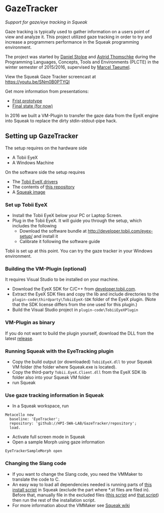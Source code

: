 # GazeTracker
_Support for gaze/eye tracking in Squeak_

Gaze tracking is typically used to gather information on a users point of view and analyze it. This project utilized gaze tracking in order to try and increase a programmers performance in the Squeak programming environment.

The project was started by [Daniel Stolpe](https://github.com/numberpi) and [Astrid Thomschke](github.com/athomschke) during the Programming Languages, Concepts, Tools and Environments (PLCTE) in the winter semester of 2015/2016, supervised by [Marcel Taeumel](https://github.com/marceltaeumel).

View the Squeak Gaze Tracker screencast at https://youtu.be/SNm0B0PTYQI

Get more information from presentations:
* [Frist prototype](https://docs.google.com/presentation/d/1-nI-6TA-7604qfjvKDztZV-Iyn9WVMYFZw6DR6xvjeY/edit?usp=sharing)
* [Final state (for now)](https://docs.google.com/presentation/d/17QsNCRyb0Y6qT02to8RwM-eY7PlWv37mVEKUq0oiiHg/edit?usp=sharing)

In 2016 we built a VM-Plugin to transfer the gaze data from the EyeX engine into Squeak to replace the dirty stdin-stdout-pipe hack.

## Setting up GazeTracker

The setup requires on the hardware side
* A Tobii EyeX
* A Windows Machine

On the software side the setup requires
* The [Tobii EyeX drivers](http://developer.tobii.com/eyex-setup/)
* The contents of [this repository](https://github.com/HPI-SWA-Lab/GazeTracker/)
* A [Squeak image](http://squeak.org/downloads/)

### Set up Tobii EyeX
* Install the Tobii EyeX below your PC or Laptop Screen.
* Plug in the Tobii EyeX. It will guide you through the setup, which includes the following
  * Download the software bundle at http://developer.tobii.com/eyex-setup/ and install it
  * Calibrate it following the software guide

Tobii is set up at this point. You can try the gaze tracker in your Windows environment.

### Building the VM-Plugin (optional)
It requires Visual Studio to be installed on your machine.
- Download the EyeX SDK for C/C++ from [developer.tobii.com](http://developer.tobii.com/downloads). 
- Extract the EyeX SDK files and copy the lib and include directories to the
  `plugin-code\thirdparty\TobiiEyeX-SDK` folder of the EyeX plugin. (Note that the SDK license differs from the one used for this plugin.)
- Build the Visual Studio project in `plugin-code\TobiiEyeXPlugin`

### VM-Plugin as binary
If you do not want to build the plugin yourself, download the DLL from the latest [release](https://github.com/HPI-SWA-Lab/GazeTracker/releases).

### Running Squeak with the EyeTracking plugin
- Copy the build output (or downloaded) `TobiiEyeX.dll` to your Squeak VM folder (the folder where Squeak.exe is located).
- Copy the third-party `Tobii.EyeX.Client.dll` from the EyeX SDK lib folder also into your Squeak VM folder
- run Squeak

### Use gaze tracking information in Squeak
* In a Squeak workspace, run
```smalltalk
Metacello new
  baseline: 'EyeTracker';
  repository: 'github://HPI-SWA-LAB/GazeTracker/repository';
  load.
```
* Activate full screen mode in Squeak
* Open a sample Morph using gaze information
```smalltalk
EyeTrackerSampleMorph open
```

### Changing the Slang code
* If you want to change the Slang code, you need the VMMaker to translate the code to C.
* An easy way to load all dependencies needed is running parts of [this install script](https://github.com/OpenSmalltalk/opensmalltalk-vm/blob/Cog/image/BuildSqueakSpurTrunkVMMakerImage.st) in Squeak (exclude the part where *.st files are filed in). Before that, manually file in the excluded files ([this script](https://github.com/OpenSmalltalk/opensmalltalk-vm/blob/Cog/image/Object-performwithwithwithwithwith.st) and [that script](https://github.com/OpenSmalltalk/opensmalltalk-vm/blob/Cog/image/FT2Constants.st)) then run the rest of the installation script.
* For more information about the VMMaker see [Squeak wiki](http://wiki.squeak.org/squeak/2105)
